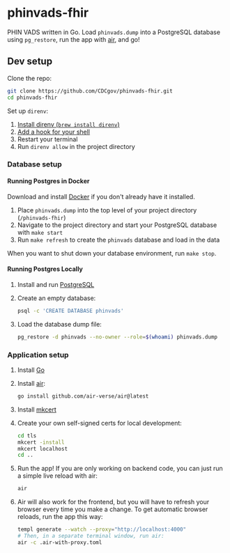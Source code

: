 # phinvads-fhir

PHIN VADS written in Go. Load `phinvads.dump` into a PostgreSQL database using `pg_restore`, run the app with [air](https://github.com/air-verse/air), and go!

## Dev setup

Clone the repo:

```bash
git clone https://github.com/CDCgov/phinvads-fhir.git
cd phinvads-fhir
```

Set up `direnv`:

1. [Install direnv (`brew install direnv`)](https://direnv.net/docs/installation.html)
2. [Add a hook for your shell](https://direnv.net/docs/hook.html)
3. Restart your terminal
4. Run `direnv allow` in the project directory

### Database setup

#### Running Postgres in Docker

Download and install [Docker](https://www.docker.com/products/docker-desktop/) if you don't already have it installed.

1. Place `phinvads.dump` into the top level of your project directory (`/phinvads-fhir`)
2. Navigate to the project directory and start your PostgreSQL database with `make start`
3. Run `make refresh` to create the `phinvads` database and load in the data

When you want to shut down your database environment, run `make stop`.

#### Running Postgres Locally

1. Install and run [PostgreSQL](https://www.postgresql.org/download/)
1. Create an empty database:

    ```bash
    psql -c 'CREATE DATABASE phinvads'
    ```

1. Load the database dump file:

    ```bash
    pg_restore -d phinvads --no-owner --role=$(whoami) phinvads.dump
    ```

### Application setup

1. Install [Go](https://go.dev/doc/install)
1. Install [air](https://github.com/air-verse/air):

    ```bash
    go install github.com/air-verse/air@latest
    ```

1. Install [mkcert](https://github.com/FiloSottile/mkcert)
1. Create your own self-signed certs for local development:  

    ```bash
    cd tls
    mkcert -install
    mkcert localhost
    cd ..
    ```

1. Run the app! If you are only working on backend code, you can just run a simple live reload with air:

    ```bash
    air
    ```

1. Air will also work for the frontend, but you will have to refresh your browser every time you make a change. To get automatic browser reloads, run the app this way:

    ```bash
    templ generate --watch --proxy="http://localhost:4000"
    # Then, in a separate terminal window, run air:
    air -c .air-with-proxy.toml
    ```
